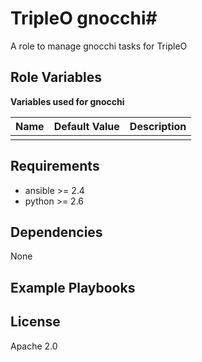 # TripleO gnocchi#

A role to manage gnocchi tasks for TripleO

## Role Variables ##

**Variables used for gnocchi**

| Name              | Default Value       | Description          |
|-------------------|---------------------|----------------------|
| | | |


## Requirements ##

 - ansible >= 2.4
 - python >= 2.6

## Dependencies ##

None

## Example Playbooks ##



## License ##

Apache 2.0
